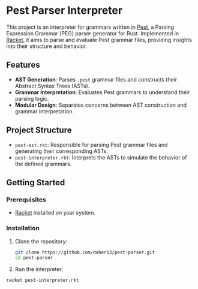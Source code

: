 # Pest Parser Interpreter

This project is an interpreter for grammars written in [Pest](https://pest.rs/), a Parsing Expression Grammar (PEG) parser generator for Rust. Implemented in [Racket](https://racket-lang.org/), it aims to parse and evaluate Pest grammar files, providing insights into their structure and behavior.

## Features

- **AST Generation**: Parses `.pest` grammar files and constructs their Abstract Syntax Trees (ASTs).
- **Grammar Interpretation**: Evaluates Pest grammars to understand their parsing logic.
- **Modular Design**: Separates concerns between AST construction and grammar interpretation.

## Project Structure

- `pest-ast.rkt`: Responsible for parsing Pest grammar files and generating their corresponding ASTs.
- `pest-interpreter.rkt`: Interprets the ASTs to simulate the behavior of the defined grammars.

## Getting Started

### Prerequisites

- [Racket](https://racket-lang.org/) installed on your system.

### Installation

1. Clone the repository:

   ```bash
   git clone https://github.com/daher13/pest-parser.git
   cd pest-parser

2. Run the interpreter:
```bash
racket pest-interpreter.rkt
```
